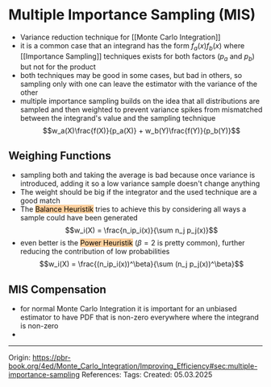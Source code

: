 # Multiple Importance Sampling (MIS)

- Variance reduction technique for [[Monte Carlo Integration]]
- it is a common case that an integrand has the form $f_a(x)f_b(x)$ where [[Importance Sampling]] techniques exists for both factors ($p_a$ and $p_b$) but not for the product
- both techniques may be good in some cases, but bad in others, so sampling only with one can leave the estimator with the variance of the other
- multiple importance sampling builds on the idea that all distributions are sampled and then weighted to prevent variance spikes from mismatched between the integrand's value and the sampling technique
$$w_a(X)\frac{f(X)}{p_a(X)} + w_b(Y)\frac{f(Y)}{p_b(Y)}$$

## Weighing Functions

- sampling both and taking the average is bad because once variance is introduced, adding it so a low variance sample doesn't change anything
- The weight should be big if the integrator and the used technique are a good match
- The <mark style="background: #FFB86CA6;">Balance Heuristik</mark> tries to achieve this by considering all ways a sample could have been generated
$$w_i(X) = \frac{n_ip_i(x)}{\sum n_j p_j(x)}$$
- even better is the <mark style="background: #FFB86CA6;">Power Heuristik</mark> ($\beta = 2$ is pretty common), further reducing the contribution of low probabilities 
$$w_i(X) = \frac{(n_ip_i(x))^\beta}{\sum (n_j p_j(x))^\beta}$$

## MIS Compensation

- for normal Monte Carlo Integration it is important for an unbiased estimator to have PDF that is non-zero everywhere where the integrand is non-zero
- 

---

Origin: https://pbr-book.org/4ed/Monte_Carlo_Integration/Improving_Efficiency#sec:multiple-importance-sampling
References: 
Tags: 
Created: 05.03.2025

